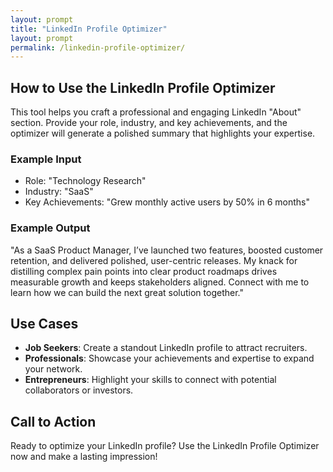 ```yaml
---
layout: prompt
title: "LinkedIn Profile Optimizer"
layout: prompt
permalink: /linkedin-profile-optimizer/
---
```


## How to Use the LinkedIn Profile Optimizer

This tool helps you craft a professional and engaging LinkedIn "About" section. Provide your role, industry, and key achievements, and the optimizer will generate a polished summary that highlights your expertise.

### Example Input
- Role: "Technology Research"
- Industry: "SaaS"
- Key Achievements: "Grew monthly active users by 50% in 6 months"

### Example Output
"As a SaaS Product Manager, I’ve launched two features, boosted customer retention, and delivered polished, user-centric releases. My knack for distilling complex pain points into clear product roadmaps drives measurable growth and keeps stakeholders aligned. Connect with me to learn how we can build the next great solution together."

## Use Cases
- **Job Seekers**: Create a standout LinkedIn profile to attract recruiters.
- **Professionals**: Showcase your achievements and expertise to expand your network.
- **Entrepreneurs**: Highlight your skills to connect with potential collaborators or investors.

## Call to Action
Ready to optimize your LinkedIn profile? Use the LinkedIn Profile Optimizer now and make a lasting impression!